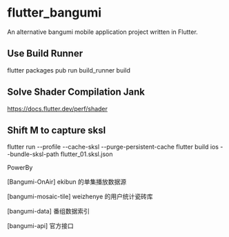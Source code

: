 # flutter_bangumi
An alternative bangumi mobile application project written in Flutter.

## Use Build Runner
flutter packages pub run build_runner build

## Solve Shader Compilation Jank
https://docs.flutter.dev/perf/shader
## Shift M to capture sksl
flutter run --profile --cache-sksl --purge-persistent-cache
flutter build ios --bundle-sksl-path flutter_01.sksl.json

PowerBy

[Bangumi-OnAir] ekibun 的单集播放数据源

[bangumi-mosaic-tile] weizhenye 的用户统计瓷砖库

[bangumi-data] 番组数据索引

[bangumi-api] 官方接口